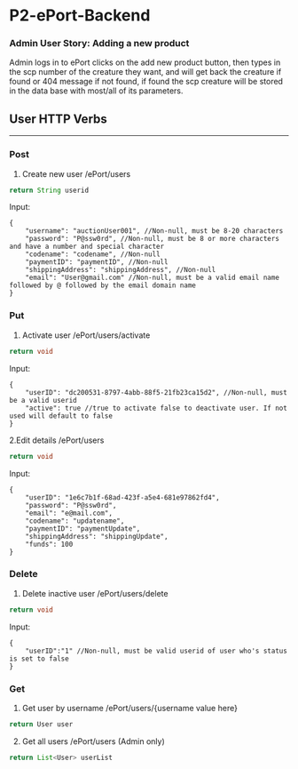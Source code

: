 # P2-ePort-Backend

### Admin User Story: Adding a new product
Admin logs in to ePort clicks on the add new product button, then types in the scp number of the creature they want, and will get back the creature if found or 404 message if not found, if found the scp creature will be stored in the data base with most/all of its parameters.

## User HTTP Verbs
---
### Post
1. Create new user /ePort/users 
```java
return String userid
```
Input:
```jsonc
{
    "username": "auctionUser001", //Non-null, must be 8-20 characters
    "password": "P@ssw0rd", //Non-null, must be 8 or more characters and have a number and special character
    "codename": "codename", //Non-null
    "paymentID": "paymentID", //Non-null
    "shippingAddress": "shippingAddress", //Non-null
    "email": "User@gmail.com" //Non-null, must be a valid email name followed by @ followed by the email domain name
}
```
### Put
1. Activate user /ePort/users/activate
```java
return void
```
Input:
```jsonc
{
    "userID": "dc200531-8797-4abb-88f5-21fb23ca15d2", //Non-null, must be a valid userid
    "active": true //true to activate false to deactivate user. If not used will default to false
}
```
2.Edit details /ePort/users
```java
return void
```
Input:
```jsonc
{
    "userID": "1e6c7b1f-68ad-423f-a5e4-681e97862fd4",
    "password": "P@ssw0rd",
    "email": "e@mail.com",
    "codename": "updatename",
    "paymentID": "paymentUpdate",
    "shippingAddress": "shippingUpdate",
    "funds": 100
}
```
### Delete
1. Delete inactive user /ePort/users/delete
```java
return void
```
Input:
```jsonc
{
    "userID":"1" //Non-null, must be valid userid of user who's status is set to false
}
```
### Get
1. Get user by username /ePort/users/{username value here}
```java
return User user
```
2. Get all users /ePort/users (Admin only)
```java
return List<User> userList
```
